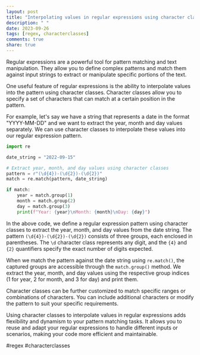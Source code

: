 ```yaml
---
layout: post
title: "Interpolating values in regular expressions using character classes"
description: " "
date: 2023-09-26
tags: [regex, characterclasses]
comments: true
share: true
---
```


Regular expressions are a powerful tool for pattern matching and text manipulation. They allow you to define complex patterns and match them against input strings to extract or manipulate specific portions of the text.

One useful feature of regular expressions is the ability to interpolate values into the pattern using character classes. Character classes allow you to specify a set of characters that can match at a certain position in the pattern.

For example, let's say we have a string that represents a date in the format "YYYY-MM-DD" and we want to extract the year, month and day values separately. We can use character classes to interpolate these values into our regular expression pattern.

```python
import re

date_string = "2022-09-15"

# Extract year, month, and day values using character classes
pattern = r"(\d{4})-(\d{2})-(\d{2})"
match = re.match(pattern, date_string)

if match:
    year = match.group(1)
    month = match.group(2)
    day = match.group(3)
    print(f"Year: {year}\nMonth: {month}\nDay: {day}")
```

In the above code, we define a regular expression pattern using character classes to extract the year, month, and day values from the date string. The pattern `(\d{4})-(\d{2})-(\d{2})` consists of three groups, each enclosed in parentheses. The `\d` character class represents any digit, and the `{4}` and `{2}` quantifiers specify the exact number of digits expected.

When we match the pattern against the date string using `re.match()`, the captured groups are accessible through the `match.group()` method. We extract the year, month, and day values using the respective group indices (1 for year, 2 for month, and 3 for day) and print them.

Character classes can be further customized to match specific ranges or combinations of characters. You can include additional characters or modify the pattern to suit your specific requirements.

Using character classes to interpolate values in regular expressions adds flexibility and dynamism to your pattern matching tasks. It allows you to reuse and adapt your regular expressions to handle different inputs or scenarios, making your code more efficient and maintainable.

#regex #characterclasses